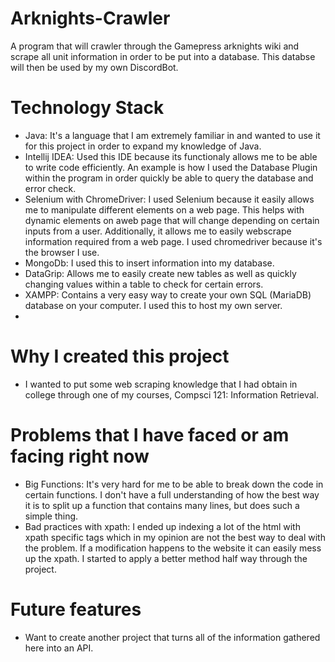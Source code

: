 # Arknights-Crawler
A program that will crawler through the Gamepress arknights wiki and scrape all unit information in order to be put into a database. This databse will then be used by my own DiscordBot.

# Technology Stack
 - Java: It's a language that I am extremely familiar in and wanted to use it for this project in order to expand my knowledge of Java.
 - Intellij IDEA: Used this IDE because its functionaly allows me to be able to write code efficiently. An example is how I used the Database Plugin within the program in order quickly be able to query the database and error check.
 - Selenium with ChromeDriver: I used Selenium because it easily allows me to manipulate different elements on a web page. This helps with dynamic elements on aweb page that will change depending on certain inputs from a user. Additionally, it allows me to easily webscrape information required from a web page. I used chromedriver because it's the browser I use.
 - MongoDb: I used this to insert information into my database. 
 - DataGrip: Allows me to easily create new tables as well as quickly changing values within a table to check for certain errors.
 - XAMPP: Contains a very easy way to create your own SQL (MariaDB) database on your computer. I used this to host my own server.
 - 

# Why I created this project
 - I wanted to put some web scraping knowledge that I had obtain in college through one of my courses, Compsci 121: Information Retrieval. 
 
# Problems that I have faced or am facing right now
 - Big Functions: It's very hard for me to be able to break down the code in certain functions. I don't have a full understanding of how the best way it is to split up a function that contains many lines, but does such a simple thing. 
 - Bad practices with xpath: I ended up indexing a lot of the html with xpath specific tags which in my opinion are not the best way to deal with the problem. If a modification happens to the website it can easily mess up the xpath. I started to apply a better method half way through the project. 
# Future features
 - Want to create another project that turns all of the information gathered here into an API. 
